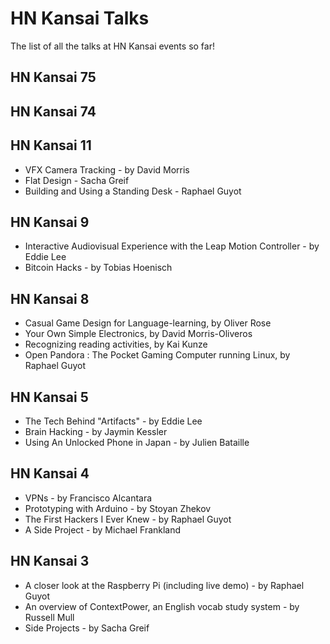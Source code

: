 # HN Kansai Talks
The list of all the talks at HN Kansai events so far!

## HN Kansai 75



## HN Kansai 74

## HN Kansai 11

- VFX Camera Tracking - by David Morris
- Flat Design - Sacha Greif
- Building and Using a Standing Desk - Raphael Guyot 

## HN Kansai 9

- Interactive Audiovisual Experience with the Leap Motion Controller - by Eddie Lee
- Bitcoin Hacks - by Tobias Hoenisch

## HN Kansai 8

- Casual Game Design for Language-learning, by Oliver Rose
- Your Own Simple Electronics, by David Morris-Oliveros
- Recognizing reading activities, by Kai Kunze
- Open Pandora : The Pocket Gaming Computer running Linux, by Raphael Guyot

## HN Kansai 5

- The Tech Behind "Artifacts" - by Eddie Lee
- Brain Hacking - by Jaymin Kessler
- Using An Unlocked Phone in Japan - by Julien Bataille

## HN Kansai 4

- VPNs - by Francisco Alcantara
- Prototyping with Arduino - by Stoyan Zhekov
- The First Hackers I Ever Knew - by Raphael Guyot
- A Side Project - by Michael Frankland

## HN Kansai 3

* A closer look at the Raspberry Pi (including live demo) - by Raphael Guyot
* An overview of ContextPower, an English vocab study system - by Russell Mull
* Side Projects - by Sacha Greif
